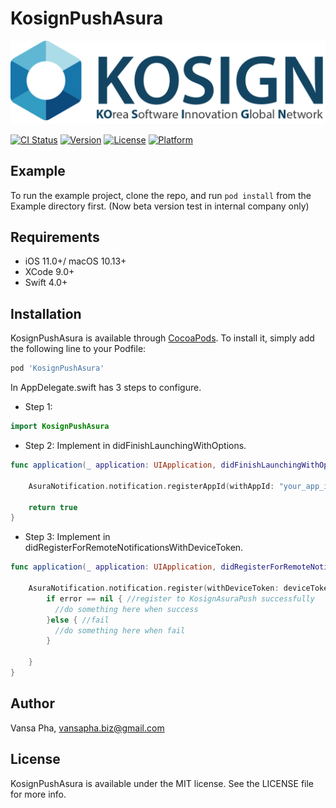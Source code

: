 # KosignPushAsura

<img src="KOSIGN.png" style="max-width:100%">

[![CI Status](https://img.shields.io/travis/vs.lov.rs@gmail.com/KosignPushAsura.svg?style=flat)](https://travis-ci.org/vs.lov.rs@gmail.com/KosignPushAsura)
[![Version](https://img.shields.io/cocoapods/v/KosignPushAsura.svg?style=flat)](https://cocoapods.org/pods/KosignPushAsura)
[![License](https://img.shields.io/cocoapods/l/KosignPushAsura.svg?style=flat)](https://cocoapods.org/pods/KosignPushAsura)
[![Platform](https://img.shields.io/cocoapods/p/KosignPushAsura.svg?style=flat)](https://cocoapods.org/pods/KosignPushAsura)

## Example

To run the example project, clone the repo, and run `pod install` from the Example directory first. (Now beta version test in internal company only)

## Requirements

<ul>
<li>iOS 11.0+/ macOS 10.13+</li>
<li>XCode 9.0+</li>
<li>Swift 4.0+</li>
</ul>

## Installation

KosignPushAsura is available through [CocoaPods](https://cocoapods.org). To install
it, simply add the following line to your Podfile:

```ruby
pod 'KosignPushAsura'
```

In AppDelegate.swift has 3 steps to configure.
- Step 1:
```swift
import KosignPushAsura
```
- Step 2:
Implement in didFinishLaunchingWithOptions.
```swift
func application(_ application: UIApplication, didFinishLaunchingWithOptions launchOptions: [UIApplicationLaunchOptionsKey: Any]?) -> Bool {

    AsuraNotification.notification.registerAppId(withAppId: "your_app_id_here", application: application)

    return true
}
```
- Step 3:
Implement in didRegisterForRemoteNotificationsWithDeviceToken.
```swift
func application(_ application: UIApplication, didRegisterForRemoteNotificationsWithDeviceToken deviceToken: Data) {

    AsuraNotification.notification.register(withDeviceToken: deviceToken) { (error) in
        if error == nil { //register to KosignAsuraPush successfully
          //do something here when success
        }else { //fail
          //do something here when fail
        }

    }
}
```

## Author

Vansa Pha, vansapha.biz@gmail.com

## License

KosignPushAsura is available under the MIT license. See the LICENSE file for more info.
